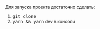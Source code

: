 Для запуска проекта достаточно сделать:
1. <kbd>git clone</kbd>
2. <kbd>yarn && yarn</kbd> dev в консоли

